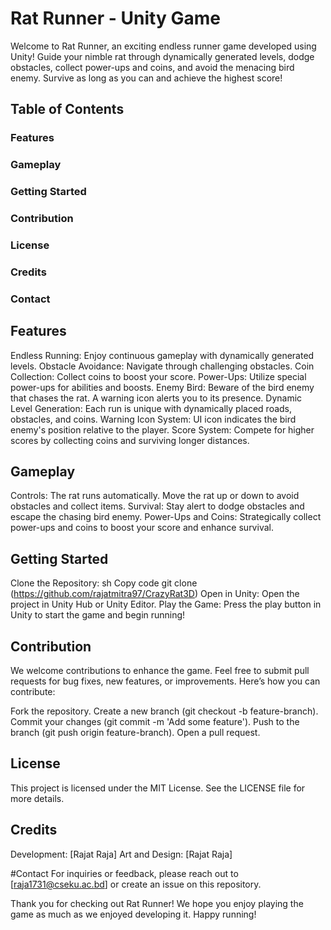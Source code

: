 # Rat Runner - Unity Game
Welcome to Rat Runner, an exciting endless runner game developed using Unity! Guide your nimble rat through dynamically generated levels, dodge obstacles, collect power-ups and coins, and avoid the menacing bird enemy. Survive as long as you can and achieve the highest score!

## Table of Contents
### Features
### Gameplay
### Getting Started
### Contribution
### License
### Credits
### Contact

## Features
Endless Running: Enjoy continuous gameplay with dynamically generated levels.
Obstacle Avoidance: Navigate through challenging obstacles.
Coin Collection: Collect coins to boost your score.
Power-Ups: Utilize special power-ups for abilities and boosts.
Enemy Bird: Beware of the bird enemy that chases the rat. A warning icon alerts you to its presence.
Dynamic Level Generation: Each run is unique with dynamically placed roads, obstacles, and coins.
Warning Icon System: UI icon indicates the bird enemy's position relative to the player.
Score System: Compete for higher scores by collecting coins and surviving longer distances.
## Gameplay
Controls: The rat runs automatically. Move the rat up or down to avoid obstacles and collect items.
Survival: Stay alert to dodge obstacles and escape the chasing bird enemy.
Power-Ups and Coins: Strategically collect power-ups and coins to boost your score and enhance survival.
## Getting Started
Clone the Repository:
sh
Copy code
git clone (https://github.com/rajatmitra97/CrazyRat3D)
Open in Unity: Open the project in Unity Hub or Unity Editor.
Play the Game: Press the play button in Unity to start the game and begin running!
## Contribution
We welcome contributions to enhance the game. Feel free to submit pull requests for bug fixes, new features, or improvements. Here’s how you can contribute:

Fork the repository.
Create a new branch (git checkout -b feature-branch).
Commit your changes (git commit -m 'Add some feature').
Push to the branch (git push origin feature-branch).
Open a pull request.
## License
This project is licensed under the MIT License. See the LICENSE file for more details.

## Credits
Development: [Rajat Raja]
Art and Design: [Rajat Raja] 

#Contact
For inquiries or feedback, please reach out to [raja1731@cseku.ac.bd] or create an issue on this repository.

Thank you for checking out Rat Runner! We hope you enjoy playing the game as much as we enjoyed developing it. Happy running!


